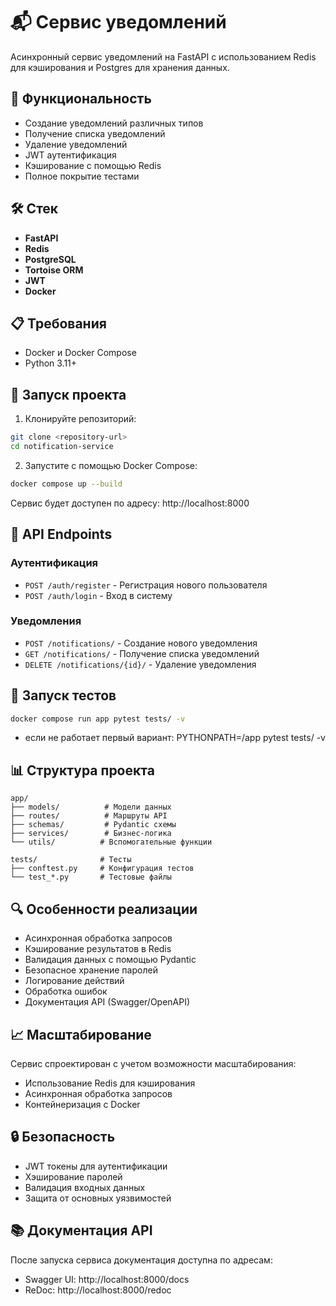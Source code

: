 # 📬 Сервис уведомлений

Асинхронный сервис уведомлений на FastAPI с использованием Redis для кэширования и Postgres для хранения данных.

## 🚀 Функциональность

- Создание уведомлений различных типов
- Получение списка уведомлений
- Удаление уведомлений
- JWT аутентификация
- Кэширование с помощью Redis
- Полное покрытие тестами

## 🛠 Cтек

- **FastAPI** 
- **Redis** 
- **PostgreSQL**
- **Tortoise ORM** 
- **JWT** 
- **Docker** 


## 📋 Требования

- Docker и Docker Compose
- Python 3.11+

## 🚀 Запуск проекта

1. Клонируйте репозиторий:
```bash
git clone <repository-url>
cd notification-service
```

2. Запустите с помощью Docker Compose:
```bash
docker compose up --build
```

Сервис будет доступен по адресу: http://localhost:8000

## 📝 API Endpoints

### Аутентификация
- `POST /auth/register` - Регистрация нового пользователя
- `POST /auth/login` - Вход в систему

### Уведомления
- `POST /notifications/` - Создание нового уведомления
- `GET /notifications/` - Получение списка уведомлений
- `DELETE /notifications/{id}/` - Удаление уведомления

## 🧪 Запуск тестов

```bash
docker compose run app pytest tests/ -v
```
- если не работает первый вариант: PYTHONPATH=/app pytest tests/ -v

## 📊 Структура проекта

```
app/
├── models/          # Модели данных
├── routes/          # Маршруты API
├── schemas/         # Pydantic схемы
├── services/        # Бизнес-логика
└── utils/          # Вспомогательные функции

tests/              # Тесты
├── conftest.py     # Конфигурация тестов
└── test_*.py       # Тестовые файлы
```

## 🔍 Особенности реализации

- Асинхронная обработка запросов
- Кэширование результатов в Redis
- Валидация данных с помощью Pydantic
- Безопасное хранение паролей
- Логирование действий
- Обработка ошибок
- Документация API (Swagger/OpenAPI)

## 📈 Масштабирование

Сервис спроектирован с учетом возможности масштабирования:
- Использование Redis для кэширования
- Асинхронная обработка запросов
- Контейнеризация с Docker


## 🔒 Безопасность

- JWT токены для аутентификации
- Хэширование паролей
- Валидация входных данных
- Защита от основных уязвимостей

## 📚 Документация API

После запуска сервиса документация доступна по адресам:
- Swagger UI: http://localhost:8000/docs
- ReDoc: http://localhost:8000/redoc